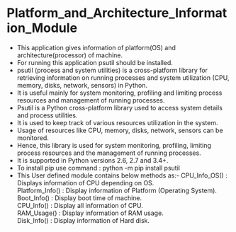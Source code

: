 # Platform_and_Architecture_Information_Module
- This application gives information of platform(OS) and architecture(processor) of machine.
- For running this application psutil should be installed.
- psutil (process and system utilities) is a cross-platform library for retrieving information on running processes and system utilization (CPU, memory, disks, network, sensors) in Python. 
- It is useful mainly for system monitoring, profiling and limiting process resources and management of running processes.
- Psutil is a Python cross-platform library used to access system details and process utilities. 
- It is used to keep track of various resources utilization in the system. 
- Usage of resources like CPU, memory, disks, network, sensors can be monitored. 
- Hence, this library is used for system monitoring, profiling, limiting process resources and the management of running processes. 
- It is supported in Python versions 2.6, 2.7 and 3.4+.
- To install pip use command : python -m pip install psutil
- This User defined module contains below methods as:- 
CPU_Info_OS() : Displays information of CPU depending on OS. <br/>
Platform_Info() : Display information of Platform (Operating System). <br/>
Boot_Info() : Display boot time of machine. <br/>
CPU_Info() : Display all information of CPU. <br/>
RAM_Usage() : Display information of RAM usage. <br/>
Disk_Info() : Display information of Hard disk. <br/>
